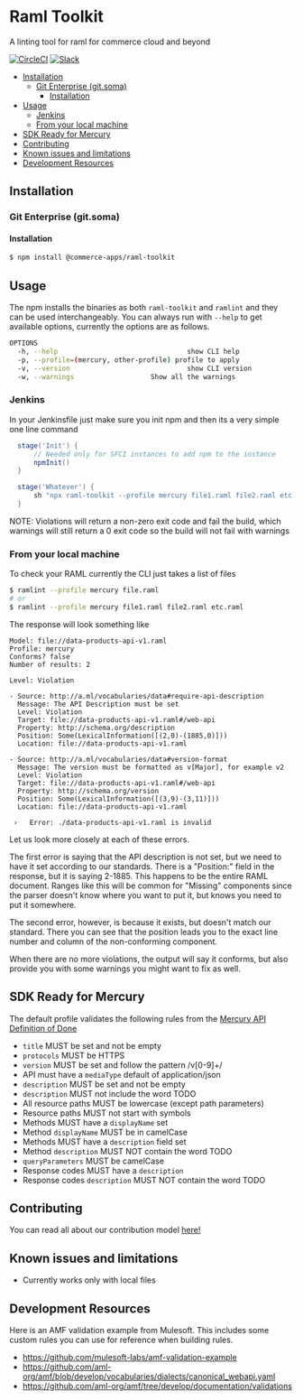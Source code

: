 # Raml Toolkit  <!-- omit in toc -->
A linting tool for raml for commerce cloud and beyond

  [![CircleCI][circleci-image]][circleci-url] [![Slack][slack-image]][slack-url]

- [Installation](#installation)
  - [Git Enterprise (git.soma)](#git-enterprise-gitsoma)
    - [Installation](#installation-1)
- [Usage](#usage)
  - [Jenkins](#jenkins)
  - [From your local machine](#from-your-local-machine)
- [SDK Ready for Mercury](#sdk-ready-for-mercury)
- [Contributing](#contributing)
- [Known issues and limitations](#known-issues-and-limitations)
- [Development Resources](#development-resources)


## Installation

### Git Enterprise (git.soma)

#### Installation


```bash
$ npm install @commerce-apps/raml-toolkit
```

## Usage

The npm installs the binaries as both `raml-toolkit` and `ramlint` and they can be used interchangeably.  You can always run with `--help` to get available options, currently the options are as follows.

```bash
OPTIONS
  -h, --help                                show CLI help
  -p, --profile=(mercury, other-profile) profile to apply
  -v, --version                             show CLI version
  -w, --warnings                   Show all the warnings
```

### Jenkins

In your Jenkinsfile just make sure you init npm and then its a very simple one line command

  ```groovy
    stage('Init') {
        // Needed only for SFCI instances to add npm to the instance
        npmInit()
    }

    stage('Whatever') {
        sh "npx raml-toolkit --profile mercury file1.raml file2.raml etc.raml"
    }
  ```

NOTE: Violations will return a non-zero exit code and fail the build, which warnings will still return a 0 exit code so the build will not fail with warnings

### From your local machine

To check your RAML currently the CLI just takes a list of files

```bash
$ ramlint --profile mercury file.raml
# or
$ ramlint --profile mercury file1.raml file2.raml etc.raml
```

The response will look something like

```
Model: file://data-products-api-v1.raml
Profile: mercury
Conforms? false
Number of results: 2

Level: Violation

- Source: http://a.ml/vocabularies/data#require-api-description
  Message: The API Description must be set
  Level: Violation
  Target: file://data-products-api-v1.raml#/web-api
  Property: http://schema.org/description
  Position: Some(LexicalInformation([(2,0)-(1885,0)]))
  Location: file://data-products-api-v1.raml

- Source: http://a.ml/vocabularies/data#version-format
  Message: The version must be formatted as v[Major], for example v2
  Level: Violation
  Target: file://data-products-api-v1.raml#/web-api
  Property: http://schema.org/version
  Position: Some(LexicalInformation([(3,9)-(3,11)]))
  Location: file://data-products-api-v1.raml

 ›   Error: ./data-products-api-v1.raml is invalid
```

Let us look more closely at each of these errors.

The first error is saying that the API description is not set, but we need to have it set according to our standards.  There is a "Position:" field in the response, but it is saying 2-1885. This happens to be the entire RAML document. Ranges like this will be common for "Missing" components since the parser doesn't know where you want to put it, but knows you need to put it somewhere.

The second error, however, is because it exists, but doesn't match our standard.  There you can see that the position leads you to the exact line number and column of the non-conforming component. 

When there are no more violations, the output will say it conforms, but also provide you with some warnings you might want to fix as well.

## SDK Ready for Mercury

The default profile validates the following rules from the [Mercury API Definition of Done](https://salesforce.quip.com/lHK7ADgscANI)

* `title` MUST be set and not be empty
* `protocols` MUST be HTTPS
* `version` MUST be set and follow the pattern /v[0-9]+/
* API must have a `mediaType` default of application/json
* `description` MUST be set and not be empty
* `description` MUST not include the word TODO
* All resource paths MUST be lowercase (except path parameters)
* Resource paths MUST not start with symbols
* Methods MUST have a `displayName` set
* Method `displayName` MUST be in camelCase
* Methods MUST have a `description` field set
* Method `description` MUST NOT contain the word TODO
* `queryParameters` MUST be camelCase
* Response codes MUST have a `description`
* Response codes `description` MUST NOT contain the word TODO

## Contributing

You can read all about our contribution model [here!](./.github/CONTRIBUTING.md)

## Known issues and limitations

* Currently works only with local files

## Development Resources

Here is an AMF validation example from Mulesoft.  This includes some custom rules you can use for reference when building rules.

* https://github.com/mulesoft-labs/amf-validation-example
* https://github.com/aml-org/amf/blob/develop/vocabularies/dialects/canonical_webapi.yaml
* https://github.com/aml-org/amf/tree/develop/documentation/validations


<!-- Markdown link & img dfn's -->
[circleci-image]: https://circleci.com/gh/SalesforceCommerceCloud/raml-toolkit.svg?style=svg&circle-token=f0e669168c5d1538fc0b76ad71e13b2e2251ebd4
[circleci-url]: https://circleci.com/gh/SalesforceCommerceCloud/raml-toolkit
[slack-image]: https://img.shields.io/badge/slack-sfcc--raml--linter-e01563.svg?logo=slack
[slack-url]: https://commercecloud.slack.com/messages/CNDPCJQG3
